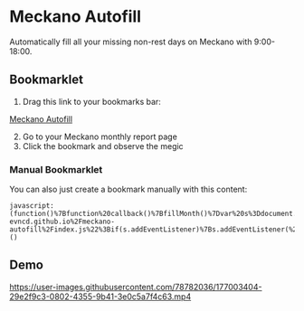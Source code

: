 # Meckano Autofill

Automatically fill all your missing non-rest days on Meckano with 9:00-18:00.

## Bookmarklet

1. Drag this link to your bookmarks bar:

<a class="bookmarklet" href="javascript:(function()%7Bfunction%20callback()%7BfillMonth()%7Dvar%20s%3Ddocument.createElement(%22script%22)%3Bs.src%3D%22https%3A%2F%2Fguyb-evncd.github.io%2Fmeckano-autofill%2Findex.js%22%3Bif(s.addEventListener)%7Bs.addEventListener(%22load%22%2Ccallback%2Cfalse)%7Delse%20if(s.readyState)%7Bs.onreadystatechange%3Dcallback%7Ddocument.body.appendChild(s)%3B%7D)()">Meckano Autofill</a>

2. Go to your Meckano monthly report page
3. Click the bookmark and observe the megic

### Manual Bookmarklet

You can also just create a bookmark manually with this content:

```
javascript:(function()%7Bfunction%20callback()%7BfillMonth()%7Dvar%20s%3Ddocument.createElement(%22script%22)%3Bs.src%3D%22https%3A%2F%2Fguyb-evncd.github.io%2Fmeckano-autofill%2Findex.js%22%3Bif(s.addEventListener)%7Bs.addEventListener(%22load%22%2Ccallback%2Cfalse)%7Delse%20if(s.readyState)%7Bs.onreadystatechange%3Dcallback%7Ddocument.body.appendChild(s)%3B%7D)()
```

## Demo

https://user-images.githubusercontent.com/78782036/177003404-29e2f9c3-0802-4355-9b41-3e0c5a7f4c63.mp4

